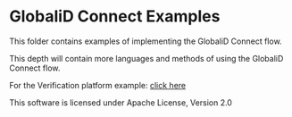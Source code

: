 # GlobaliD Connect Examples

This folder contains examples of implementing the GlobaliD Connect flow.

This depth will contain more languages and methods of using the GlobaliD Connect flow. 

For the Verification platform example:
[click here](node)

This software is licensed under Apache License, Version 2.0